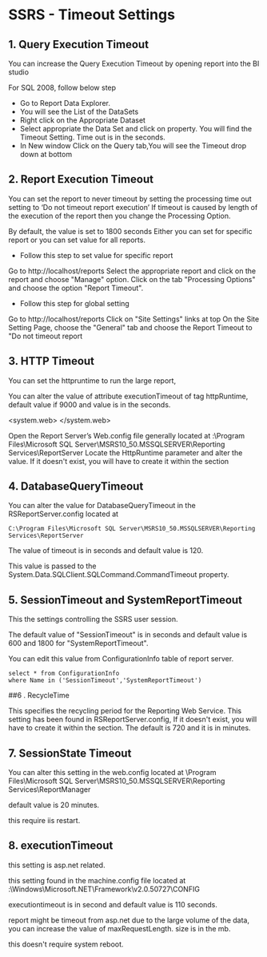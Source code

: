 # SSRS - Timeout Settings
## 1. Query Execution Timeout

You can increase the Query Execution Timeout by opening report into the BI studio

For SQL 2008, follow below step

* Go to Report Data Explorer.
* You will see the List of the DataSets
* Right click on the Appropriate Dataset
* Select appropriate the Data Set and click on property. You will find the Timeout Setting. Time out is in the seconds.
* In New window Click on the Query tab,You will see the Timeout drop down at bottom

## 2. Report Execution Timeout

You can set the report to never timeout by setting the processing time out setting to  ‘Do not timeout report execution’
If timeout is caused by length of the execution of the report then you change the Processing Option.

By default, the value is set to 1800 seconds
Either you can set for specific report or you can  set value for all reports.

* Follow this step to set value for specific report

Go to http://localhost/reports
Select the appropriate report and click on the report and choose "Manage" option.
Click on the tab "Processing Options" and choose the option "Report Timeout".

* Follow this step for global setting

Go to http://localhost/reports
Click on "Site Settings" links at top
On the Site Setting Page, choose the "General" tab and choose the Report Timeout to "Do not timeout report

## 3. HTTP Timeout

You can set the httpruntime to run the large report,

You can alter the value of attribute executionTimeout  of tag httpRuntime, default value if 9000 and value is in the seconds.

<system.web>
    <httpRuntime executionTimeout = "9000" />
</system.web>

Open the Report Server’s Web.config file generally located at <Drive>:\Program Files\Microsoft SQL Server\MSRS10_50.MSSQLSERVER\Reporting Services\ReportServer
Locate the HttpRuntime parameter and alter the value. If it doesn't exist, you will have to create it within the section

## 4. DatabaseQueryTimeout

You can alter the value for DatabaseQueryTimeout in the RSReportServer.config located at
```
C:\Program Files\Microsoft SQL Server\MSRS10_50.MSSQLSERVER\Reporting Services\ReportServer
```

The value of timeout is in seconds and default value is 120.

This value is passed to the System.Data.SQLClient.SQLCommand.CommandTimeout property.

## 5. SessionTimeout and SystemReportTimeout

This the settings controlling the SSRS user session.

The default value of "SessionTimeout" is in seconds and default value is 600 and 1800 for "SystemReportTimeout".

You can edit this value from ConfigurationInfo  table of report server.
```
select * from ConfigurationInfo
where Name in ('SessionTimeout','SystemReportTimeout')
```

##6 . RecycleTime

This specifies the recycling period for the Reporting Web Service.
This setting has been found in RSReportServer.config, If it doesn't exist, you will have to create it within the section.
The default is 720 and it is in minutes.
 

## 7. SessionState Timeout

You can alter this setting in the web.config located at <Drive>\Program Files\Microsoft SQL Server\MSRS10_50.MSSQLSERVER\Reporting Services\ReportManager

default value is 20 minutes.

this require iis restart.

## 8. executionTimeout

this setting is asp.net related.

this setting found in the machine.config file located at <Drive>:\Windows\Microsoft.NET\Framework\v2.0.50727\CONFIG

<httpRuntime executionTimeout = "1800" maxRequestLength = "4096" >

executiontimeout is in second and default value is 110 seconds.

report might be timeout from asp.net due to the large volume of the data, you can increase the value of maxRequestLength. size is in the mb.

this doesn't require system reboot.